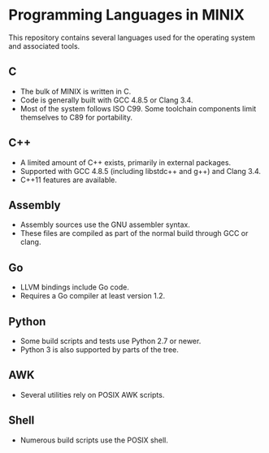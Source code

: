# Programming Languages in MINIX

This repository contains several languages used for the operating system and associated tools.

## C
- The bulk of MINIX is written in C.
- Code is generally built with GCC 4.8.5 or Clang 3.4.
- Most of the system follows ISO C99. Some toolchain components limit themselves to C89 for portability.

## C++
- A limited amount of C++ exists, primarily in external packages.
- Supported with GCC 4.8.5 (including libstdc++ and g++) and Clang 3.4.
- C++11 features are available.

## Assembly
- Assembly sources use the GNU assembler syntax.
- These files are compiled as part of the normal build through GCC or clang.

## Go
- LLVM bindings include Go code.
- Requires a Go compiler at least version 1.2.

## Python
- Some build scripts and tests use Python 2.7 or newer.
- Python 3 is also supported by parts of the tree.

## AWK
- Several utilities rely on POSIX AWK scripts.

## Shell
- Numerous build scripts use the POSIX shell.


